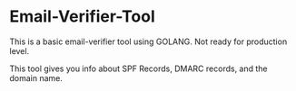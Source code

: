 # Email-Verifier-Tool

This is a basic email-verifier tool using GOLANG.
Not ready for production level.

This tool gives you info about SPF Records, DMARC records, and the domain name.
